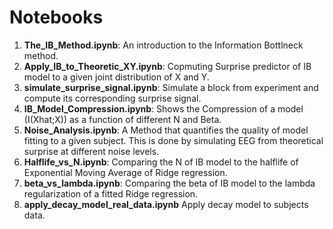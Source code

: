 # Notebooks

1. **The_IB_Method.ipynb**:
An introduction to the Information Bottlneck method.
2. **Apply_IB_to_Theoretic_XY.ipynb**:
Copmuting Surprise predictor of IB model to a given joint distribution of X and Y.
3. **simulate_surprise_signal.ipynb**:
Simulate a block from experiment and compute its corresponding surprise signal.
4. **IB_Model_Compression.ipynb**:
Shows the Compression of a model (I(Xhat;X)) as a function of different N and Beta.
5. **Noise_Analysis.ipynb**:
A Method that quantifies the quality of model fitting to a given subject. This is done by simulating EEG from theoretical surprise at different noise levels.
6. **Halflife_vs_N.ipynb**:
Comparing the N of IB model to the halflife of Exponential Moving Average of Ridge regression.
7. **beta_vs_lambda.ipynb**:
Comparing the beta of IB model to the lambda regularization of a fitted Ridge regression.
8. **apply_decay_model_real_data.ipynb**
Apply decay model to subjects data.
